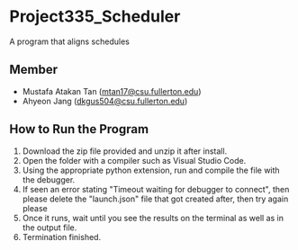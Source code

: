 # Project335_Scheduler
A program that aligns schedules

## Member
- Mustafa Atakan Tan (mtan17@csu.fullerton.edu)
- Ahyeon Jang (dkgus504@csu.fullerton.edu)

## How to Run the Program
1. Download the zip file provided and unzip it after install.
2. Open the folder with a compiler such as Visual Studio Code.
3. Using the appropriate python extension, run and compile the file with the debugger.
4. If seen an error stating "Timeout waiting for debugger to connect", then please delete the "launch.json" file that got created after, then try again please
5. Once it runs, wait until you see the results on the terminal as well as in the output file.
6. Termination finished. 
